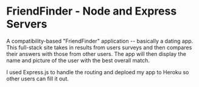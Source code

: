 # FriendFinder - Node and Express Servers

A compatibility-based "FriendFinder" application -- basically a dating app. This full-stack site takes in results from users surveys and  then compares their answers with those from other users. The app will then display the name and picture of the user with the best overall match.

I used Express.js to handle the routing and deploed my app to Heroku so other users can fill it out.
